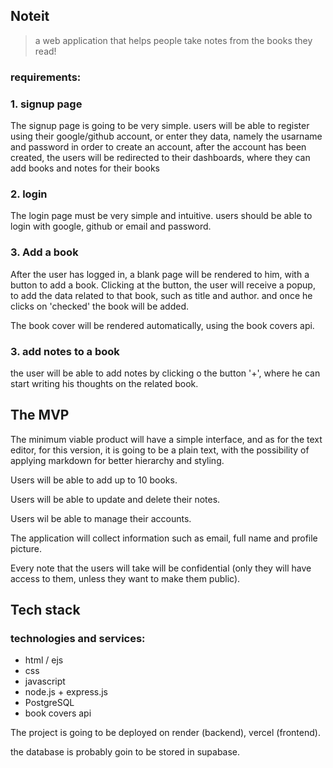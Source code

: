 ## Noteit
> a web application that helps people take notes from the books they read!

### requirements:

### 1. signup page
The signup page is going to be very simple. users will be able to register using their google/github account, or enter they data, namely the usarname and password in order to create an account, after the account has been created, the users will be redirected to their dashboards, where they can add books and notes for their books

### 2. login
The login page must be very simple and intuitive. users should be able to login with google, github or email and password.

### 3. Add a book
After the user has logged in, a blank page will be rendered to him, with a button to add a book.
Clicking at the button, the user will receive a popup, to add the data related to that book, such as title and author. and once he clicks on 'checked' the book will be added.

The book cover will be rendered automatically, using the book covers api.

### 3. add notes to a book

the user will be able to add notes by clicking o the button '+', where he can start writing his thoughts on the related book.

## The MVP

The minimum viable product will have a simple interface, and as for the text editor, for this version, it is going to be a plain text, with the possibility of applying markdown for better hierarchy and styling.

Users will be able to add up to 10 books.

Users will be able to update and delete their notes.

Users wil be able to manage their accounts.

The application will collect information such as email, full name and profile picture.

Every note that the users will take will be confidential (only they will have access to them, unless they want to make them public).

## Tech stack

### technologies and services:
* html / ejs
* css
* javascript
* node.js + express.js
* PostgreSQL
* book covers api

The project is going to be deployed on render (backend), vercel (frontend).

the database is probably goin to be stored in supabase.
